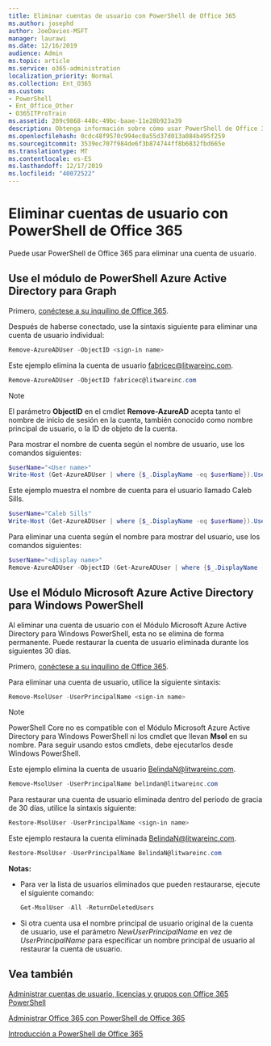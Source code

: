 ```yaml
---
title: Eliminar cuentas de usuario con PowerShell de Office 365
ms.author: josephd
author: JoeDavies-MSFT
manager: laurawi
ms.date: 12/16/2019
audience: Admin
ms.topic: article
ms.service: o365-administration
localization_priority: Normal
ms.collection: Ent_O365
ms.custom:
- PowerShell
- Ent_Office_Other
- O365ITProTrain
ms.assetid: 209c9868-448c-49bc-baae-11e28b923a39
description: Obtenga información sobre cómo usar PowerShell de Office 365 para eliminar cuentas de usuario de Office 365.
ms.openlocfilehash: 0cdc48f9570c994ec0a55d37d013a084b495f259
ms.sourcegitcommit: 3539ec707f984de6f3b874744ff8b6832fbd665e
ms.translationtype: MT
ms.contentlocale: es-ES
ms.lasthandoff: 12/17/2019
ms.locfileid: "40072522"
---
```

# <a name="delete-user-accounts-with-office-365-powershell"></a>Eliminar cuentas de usuario con PowerShell de Office 365

Puede usar PowerShell de Office 365 para eliminar una cuenta de usuario.
   
## <a name="use-the-azure-active-directory-powershell-for-graph-module"></a>Use el módulo de PowerShell Azure Active Directory para Graph

Primero, [conéctese a su inquilino de Office 365](connect-to-office-365-powershell.md#connect-with-the-azure-active-directory-powershell-for-graph-module).

Después de haberse conectado, use la sintaxis siguiente para eliminar una cuenta de usuario individual:
  
```powershell
Remove-AzureADUser -ObjectID <sign-in name>
```

Este ejemplo elimina la cuenta de usuario fabricec@litwareinc.com.
  
```powershell
Remove-AzureADUser -ObjectID fabricec@litwareinc.com
```

> [!NOTE]
> El parámetro **ObjectID** en el cmdlet **Remove-AzureAD** acepta tanto el nombre de inicio de sesión en la cuenta, también conocido como nombre principal de usuario, o la ID de objeto de la cuenta.
  
Para mostrar el nombre de cuenta según el nombre de usuario, use los comandos siguientes:
  
```powershell
$userName="<User name>"
Write-Host (Get-AzureADUser | where {$_.DisplayName -eq $userName}).UserPrincipalName
```

Este ejemplo muestra el nombre de cuenta para el usuario llamado Caleb Sills.
  
```powershell
$userName="Caleb Sills"
Write-Host (Get-AzureADUser | where {$_.DisplayName -eq $userName}).UserPrincipalName
```

Para eliminar una cuenta según el nombre para mostrar del usuario, use los comandos siguientes:
  
```powershell
$userName="<display name>"
Remove-AzureADUser -ObjectID (Get-AzureADUser | where {$_.DisplayName -eq $userName}).UserPrincipalName
```

## <a name="use-the-microsoft-azure-active-directory-module-for-windows-powershell"></a>Use el Módulo Microsoft Azure Active Directory para Windows PowerShell

Al eliminar una cuenta de usuario con el Módulo Microsoft Azure Active Directory para Windows PowerShell, esta no se elimina de forma permanente. Puede restaurar la cuenta de usuario eliminada durante los siguientes 30 días.

Primero, [conéctese a su inquilino de Office 365](connect-to-office-365-powershell.md#connect-with-the-microsoft-azure-active-directory-module-for-windows-powershell).

Para eliminar una cuenta de usuario, utilice la siguiente sintaxis:
  
```powershell
Remove-MsolUser -UserPrincipalName <sign-in name>
```

>[!Note]
>PowerShell Core no es compatible con el Módulo Microsoft Azure Active Directory para Windows PowerShell ni los cmdlet que llevan **Msol** en su nombre. Para seguir usando estos cmdlets, debe ejecutarlos desde Windows PowerShell.
>

Este ejemplo elimina la cuenta de usuario BelindaN@litwareinc.com.
  
```powershell
Remove-MsolUser -UserPrincipalName belindan@litwareinc.com
```

Para restaurar una cuenta de usuario eliminada dentro del periodo de gracia de 30 días, utilice la sintaxis siguiente:
  
```powershell
Restore-MsolUser -UserPrincipalName <sign-in name>
```

Este ejemplo restaura la cuenta eliminada BelindaN@litwareinc.com.
  
```powershell
Restore-MsolUser -UserPrincipalName BelindaN@litwareinc.com
```

 **Notas:**
  
- Para ver la lista de usuarios eliminados que pueden restaurarse, ejecute el siguiente comando:
    
  ```powershell
  Get-MsolUser -All -ReturnDeletedUsers
  ```

- Si otra cuenta usa el nombre principal de usuario original de la cuenta de usuario, use el parámetro _NewUserPrincipalName_ en vez de _UserPrincipalName_ para especificar un nombre principal de usuario al restaurar la cuenta de usuario.


## <a name="see-also"></a>Vea también

[Administrar cuentas de usuario, licencias y grupos con Office 365 PowerShell](manage-user-accounts-and-licenses-with-office-365-powershell.md)
  
[Administrar Office 365 con PowerShell de Office 365](manage-office-365-with-office-365-powershell.md)
  
[Introducción a PowerShell de Office 365](getting-started-with-office-365-powershell.md)
